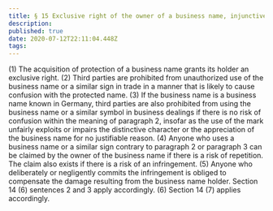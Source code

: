```yaml
---
title: § 15 Exclusive right of the owner of a business name, injunctive relief, compensation claim 
description: 
published: true
date: 2020-07-12T22:11:04.448Z
tags: 
---
```


(1) The acquisition of protection of a business name grants its holder an exclusive right.
(2) Third parties are prohibited from unauthorized use of the business name or a similar sign in trade in a manner that is likely to cause confusion with the protected name.
(3) If the business name is a business name known in Germany, third parties are also prohibited from using the business name or a similar symbol in business dealings if there is no risk of confusion within the meaning of paragraph 2, insofar as the use of the mark unfairly exploits or impairs the distinctive character or the appreciation of the business name for no justifiable reason.
(4) Anyone who uses a business name or a similar sign contrary to paragraph 2 or paragraph 3 can be claimed by the owner of the business name if there is a risk of repetition. The claim also exists if there is a risk of an infringement.
(5) Anyone who deliberately or negligently commits the infringement is obliged to compensate the damage resulting from the business name holder. Section 14 (6) sentences 2 and 3 apply accordingly.
(6) Section 14 (7) applies accordingly.